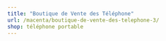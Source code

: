 ```yaml
---
title: "Boutique de Vente des Téléphone"
url: /macenta/boutique-de-vente-des-telephone-3/
shop: téléphone portable
---
```

